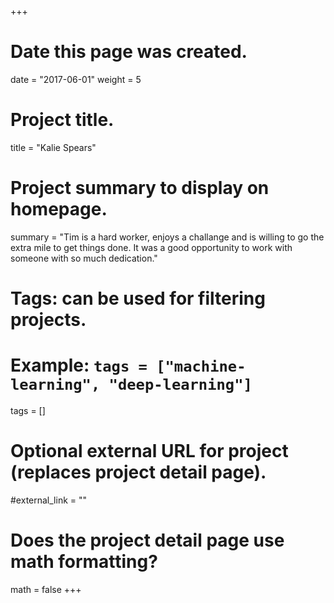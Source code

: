 +++
# Date this page was created.
date = "2017-06-01"
weight = 5

# Project title.
title = "Kalie Spears"

# Project summary to display on homepage.
summary = "Tim is a hard worker, enjoys a challange and is willing to go the extra mile to get things done. It was a good opportunity to work with someone with so much dedication."

# Tags: can be used for filtering projects.
# Example: `tags = ["machine-learning", "deep-learning"]`
tags = []

# Optional external URL for project (replaces project detail page).
#external_link = ""

# Does the project detail page use math formatting?
math = false
+++
